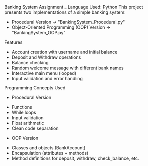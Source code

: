  Banking System Assignment
_ Language Used: Python
This project presents two implementations of a simple banking system:

- Procedural Version → "BankingSystem_Procedural.py"
- Object-Oriented Programming (OOP) Version → "BankingSystem_OOP.py"

Features
-  Account creation with username and initial balance
-  Deposit and Withdraw operations
-  Balance checking
-  Random welcome message with different bank names
-  Interactive main menu (looped)
-  Input validation and error handling

 Programming Concepts Used
+ Procedural Version
- Functions
- While loops
- Input validation
- Float arithmetic
- Clean code separation

 + OOP Version
- Classes and objects (BankAccount)
- Encapsulation (attributes + methods)
- Method definitions for deposit, withdraw, check_balance, etc.



